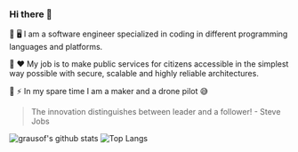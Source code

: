 ### Hi there 👋

📱 🖥 I am a software engineer specialized in coding in different programming languages and platforms. 

🌱 ♥ My job is to make public services for citizens accessible in the simplest way possible with secure, scalable and highly reliable architectures.  

🚀 ⚡ In my spare time I am a maker and a drone pilot 😅

> The innovation distinguishes between leader and a follower! - Steve Jobs

![grausof's github stats](https://github-readme-stats.vercel.app/api?username=grausof&hide=contribs,prs&show_icons=true&hide_border=true&text_color=828282&bg_color=00000000)
![Top Langs](https://github-readme-stats.vercel.app/api/top-langs/?username=grausof&layout=compact&hide_border=true&text_color=828282&bg_color=00000000)
